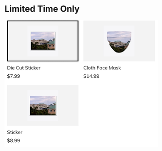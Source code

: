 <h1>Limited Time Only</h1>
<a href="https://store.terminatevader.com/listing/tnvfloridatrip"><img src="images/Screenshot_20210718-194623_DuckDuckGo.jpg" class="center" target="_blank"></a>
